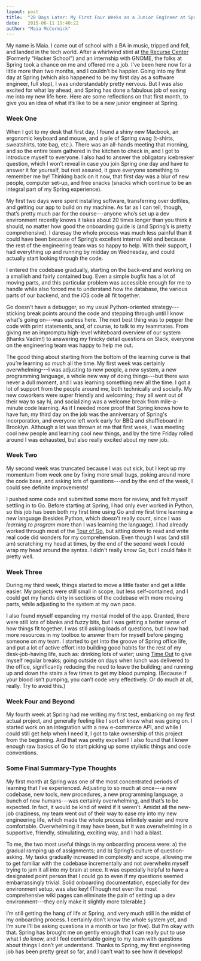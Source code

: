 ```yaml
---
layout: post
title:  "28 Days Later: My First Four Weeks as a Junior Engineer at Spring"
date:   2015-06-11 19:40:22
author: "Maia McCormick"
---
```


My name is Maia. I came out of school with a BA in music, tripped and fell, and landed in the tech world. After a whirlwind stint at [the Recurse Center](//www.recurse.com/) (Formerly “Hacker School”) and an internship with GNOME, the folks at Spring took a chance on me and offered me a job. I’ve been here now for a little more than two months, and I couldn’t be happier. Going into my first day at Spring (which also happened to be my first day as a software engineer, full stop), I was understandably pretty nervous. But I was also excited for what lay ahead, and Spring has done a fabulous job of easing me into my new life here. Here are some reflections on that first month, to give you an idea of what it’s like to be a new junior engineer at Spring.

<!--more-->

### Week One
When I got to my desk that first day, I found a shiny new Macbook, an ergonomic keyboard and mouse, and a pile of Spring swag (t-shirts, sweatshirts, tote bag, etc.). There was an all-hands meeting that morning, and so the entire team gathered in the kitchen to check in, and I got to introduce myself to everyone.  I also had to answer the obligatory icebreaker question, which I won’t reveal in case you join Spring one day and have to answer it for yourself, but rest assured, it gave everyone something to remember me by! Thinking back on it now, that first day was a blur of new people, computer set-up, and free snacks (snacks which continue to be an integral part of my Spring experience).

My first two days were spent installing software, transferring over dotfiles, and getting our app to build on my machine. As far as I can tell, though, that’s pretty much par for the course---anyone who’s set up a dev environment recently knows it takes about 20 times longer than you think it should, no matter how good the onboarding guide is (and Spring’s is pretty comprehensive). I daresay the whole process was much less painful than it could have been because of Spring’s excellent internal wiki and because the rest of the engineering team was so happy to help. With their support, I had everything up and running by midday on Wednesday, and could actually start looking through the code.

I entered the codebase gradually, starting on the back-end and working on a smallish and fairly contained bug. Even a simple bugfix has a lot of moving parts, and this particular problem was accessible enough for me to handle while also forced me to understand how the database, the various parts of our backend, and the iOS code all fit together. 

Go doesn’t have a debugger, so my usual Python-oriented strategy---sticking break points around the code and stepping through until I know what's going on---was useless here. The next best thing was to pepper the code with print statements, and, of course, to talk to my teammates. From giving me an impromptu high-level whiteboard overview of our system (thanks Vadim!) to answering my finicky detail questions on Slack, everyone on the engineering team was happy to help me out.

The good thing about starting from the bottom of the learning curve is that you’re learning _so much_ all the time. My first week was certainly overwhelming---I was adjusting to new people, a new system, a new programming language, a whole new way of doing things---but there was never a dull moment, and I was learning something new all the time. I got a lot of support from the people around me, both technically and socially. My new coworkers were super friendly and welcoming; they all went out of their way to say hi, and socializing was a welcome break from mile-a-minute code learning. As if I needed more proof that Spring knows how to have fun, my third day on the job was the anniversary of Spring's incorporation, and everyone left work early for BBQ and shuffleboard in Brooklyn. Although a lot was thrown at me that first week, I was meeting cool new people and learning cool new things, and by the time Friday rolled around I was exhausted, but also really excited about my new job.

### Week Two
My second week was truncated because I was out sick, but I kept up my momentum from week one by fixing more small bugs, poking around more the code base, and asking lots of questions---and by the end of the week, I could see definite improvements! 

I pushed some code and submitted some more for review, and felt myself settling in to Go. Before starting at Spring, I had only ever worked in Python, so this job has been both my first time using Go and my first time learning a new language (besides Python, which doesn't really count, since I was _learning to program_ more than I was learning the language). I had already worked through most of the [Tour of Go](//tour.golang.org/), but sitting down to read and write real code did wonders for my comprehension. Even though I was (and still am) scratching my head at times, by the end of the second week I could wrap my head around the syntax. I didn't really _know_ Go, but I could fake it pretty well.

### Week Three
During my third week, things started to move a little faster and get a little easier. My projects were still small in scope, but less self-contained, and I could get my hands dirty in sections of the codebase with more moving parts, while adjusting to the system at my own pace.

I also found myself expanding my mental model of the app. Granted, there were still lots of blanks and fuzzy bits, but I was getting a better sense of how things fit together. I was still asking loads of questions, but I now had more resources in my toolbox to answer them for myself before pinging someone on my team. I started to get into the groove of Spring office life, and put a lot of active effort into building good habits for the rest of my desk-job-having life, such as: drinking lots of water; using [Time Out](//www.dejal.com/timeout/) to give myself regular breaks; going outside on days when lunch was delivered to the office, significantly reducing the need to leave the building; and running up and down the stairs a few times to get my blood pumping. (Because if your blood isn’t pumping, you can’t code very effectively. Or do much at all, really. Try to avoid this.)

### Week Four and Beyond
My fourth week at Spring had me writing my first test, embarking on my first actual project, and generally feeling like I sort of knew what was going on. I started work on an integration with a new e-commerce API, and while I could still get help when I need it, I got to take ownership of this project from the beginning. And that was pretty excellent! I also found that I knew enough raw basics of Go to start picking up some stylistic things and code conventions.

### Some Final Summary-Type Thoughts

My first month at Spring was one of the most concentrated periods of learning that I’ve experienced. Adjusting to so much at once---a new codebase, new tools, new procedures, a new programming language, a bunch of new humans---was certainly overwhelming, and that’s to be expected. In fact, it would be kind of weird if it weren’t. Amidst all the new-job craziness, my team went out of their way to ease my into my new engineering life, which made the whole process infinitely easier and more comfortable. Overwhelming it may have been, but it was overwhelming in a supportive, friendly, stimulating, exciting way, and I had a blast.

To me, the two most useful things in my onboarding process were: a) the gradual ramping up of assignments; and b) Spring’s culture of question-asking. My tasks gradually increased in complexity and scope, allowing me to get familiar with the codebase incrementally and not overwhelm myself trying to jam it all into my brain at once. It was especially helpful to have a designated point person that I could go to even if my questions seemed embarrassingly trivial. Solid onboarding documentation, especially for dev environment setup, was also key! (Though not even the most comprehensive wiki pages can eliminate the pain of setting up a dev environment---they only make it slightly more tolerable.)

I’m still getting the hang of life at Spring, and very much still in the midst of my onboarding process. I certainly don’t know the whole system yet, and I’m sure I’ll be asking questions in a month or two (or five). But I’m okay with that. Spring has brought me on gently enough that I can really put to use what I _do_ know, and I feel comfortable going to my team with questions about things I don’t yet understand. Thanks to Spring, my first engineering job has been pretty great so far, and I can’t wait to see how it develops!
